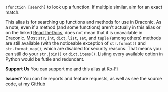 `!function [search]` to look up a function.
If multiple similar, aim for an exact match.

This alias is for searching up functions and methods for use in Draconic. As a note, even if a method (and some functions) aren't actually in this alias or on the linked [ReadTheDocs](https://avrae.readthedocs.io/en/latest/aliasing/api.html), does not mean that it is unavailable in Draconic. Most `str`, `int`, `dict`, `list`, `set`, and `tuple` (among others) methods are still available (with the noticeable exception of `str.format()` and `str.format_map()`, which are disabled for security reasons. That means you can still do your `str.join()`  or `dict.items()`. Listing every available option in Python would be futile and redundant.

**Support Us**
You can support me and this alias at [Ko-Fi](https://ko-fi.com/croebh)

**Issues?**
You can file reports and feature requests, as well as see the source code, at my [GitHub](https://github.com/Croebh/Avrae-Customizations)